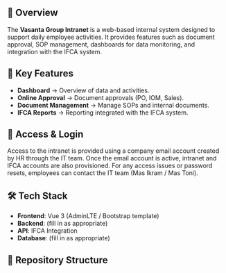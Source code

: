## 📌 Overview
The **Vasanta Group Intranet** is a web-based internal system designed to support daily employee activities. It provides features such as document approval, SOP management, dashboards for data monitoring, and integration with the IFCA system.

## 🚀 Key Features
- **Dashboard** → Overview of data and activities.  
- **Online Approval** → Document approvals (PO, IOM, Sales).  
- **Document Management** → Manage SOPs and internal documents.  
- **IFCA Reports** → Reporting integrated with the IFCA system.  

## 🔐 Access & Login
Access to the intranet is provided using a company email account created by HR through the IT team. Once the email account is active, intranet and IFCA accounts are also provisioned. For any access issues or password resets, employees can contact the IT team (Mas Ikram / Mas Toni).  

## 🛠️ Tech Stack
- **Frontend**: Vue 3 (AdminLTE / Bootstrap template)  
- **Backend**: (fill in as appropriate)  
- **API**: IFCA Integration  
- **Database**: (fill in as appropriate)  

## 📂 Repository Structure
